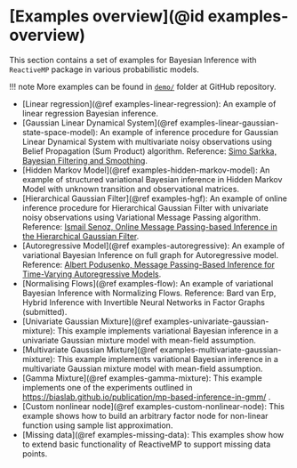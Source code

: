 # [Examples overview](@id examples-overview)

This section contains a set of examples for Bayesian Inference with `ReactiveMP` package in various probabilistic models.

!!! note
    More examples can be found in [`demo/`](https://github.com/biaslab/ReactiveMP.jl/tree/master/demo) folder at GitHub repository.

- [Linear regression](@ref examples-linear-regression): An example of linear regression Bayesian inference.
- [Gaussian Linear Dynamical System](@ref examples-linear-gaussian-state-space-model): An example of inference procedure for Gaussian Linear Dynamical System with multivariate noisy observations using Belief Propagation (Sum Product) algorithm. Reference: [Simo Sarkka, Bayesian Filtering and Smoothing](https://users.aalto.fi/~ssarkka/pub/cup_book_online_20131111.pdf).
- [Hidden Markov Model](@ref examples-hidden-markov-model): An example of structured variational Bayesian inference in Hidden Markov Model with unknown transition and observational matrices.
- [Hierarchical Gaussian Filter](@ref examples-hgf): An example of online inference procedure for Hierarchical Gaussian Filter with univariate noisy observations using Variational Message Passing algorithm. Reference: [Ismail Senoz, Online Message Passing-based Inference in the Hierarchical Gaussian Filter](https://ieeexplore.ieee.org/document/9173980).
- [Autoregressive Model](@ref examples-autoregressive): An example of variational Bayesian Inference on full graph for Autoregressive model. Reference: [Albert Podusenko, Message Passing-Based Inference for Time-Varying Autoregressive Models](https://www.mdpi.com/1099-4300/23/6/683).
- [Normalising Flows](@ref examples-flow): An example of variational Bayesian Inference with Normalizing Flows. Reference: Bard van Erp, Hybrid Inference with Invertible Neural Networks in Factor Graphs (submitted).
- [Univariate Gaussian Mixture](@ref examples-univariate-gaussian-mixture): This example implements variational Bayesian inference in a univariate Gaussian mixture model with mean-field assumption.
- [Multivariate Gaussian Mixture](@ref examples-multivariate-gaussian-mixture): This example implements variational Bayesian inference in a multivariate Gaussian mixture model with mean-field assumption.
- [Gamma Mixture](@ref examples-gamma-mixture): This example implements one of the experiments outlined in https://biaslab.github.io/publication/mp-based-inference-in-gmm/ .
- [Custom nonlinear node](@ref examples-custom-nonlinear-node): This example shows how to build an arbitrary factor node for non-linear function using sample list approximation.
- [Missing data](@ref examples-missing-data): This examples show how to extend basic functionality of ReactiveMP to support missing data points.